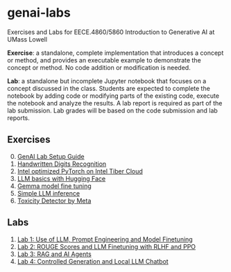 # genai-labs
Exercises and Labs for EECE.4860/5860 Introduction to Generative AI at UMass Lowell

**Exercise**: a standalone, complete implementation that introduces a concept or method, and provides an executable example to demonstrate the concept or method. No code addition or modification is needed.

**Lab**: a standalone but incomplete Jupyter notebook that focuses on a concept discussed in the class. Students are expected to complete the notebook by adding code or modifying parts of the existing code, execute the notebook and analyze the results. A lab report is required as part of the lab submission. Lab grades will be based on the code submission and lab reports.


## Exercises

0. [GenAI Lab Setup Guide](StartHere.md)
1. [Handwritten Digits Recognition](Handwritten_Digit_Recognition.ipynb)
2. [Intel optimized PyTorch on Intel Tiber Cloud](Introduction_to_PyTorch_24.ipynb)
3. [LLM basics with Hugging Face](LLM_Basics_with_HF.ipynb)
4. [Gemma model fine tuning](gemma_xpu_finetuning.ipynb)
5. [Simple LLM inference](simple_llm_inference.ipynb)
6. [Toxicity Detector by Meta](Toxicity_Detector_by_Meta.ipynb)

## Labs

1. [Lab 1: Use of LLM, Prompt Engineering and Model Finetuning](Lab1.ipynb)
2. [Lab 2: ROUGE Scores and LLM Finetuning with RLHF and PPO](Lab2.ipynb)
3. [Lab 3: RAG and AI Agents](Lab3.ipynb)
4. [Lab 4: Controlled Generation and Local LLM Chatbot](Lab4.md)
